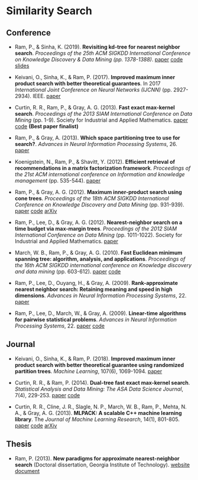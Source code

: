# Similarity Search

## Conference

- Ram, P., & Sinha, K. (2019). **Revisiting kd-tree for nearest neighbor search**. *Proceedings of the 25th ACM SIGKDD International Conference on Knowledge Discovery & Data Mining (pp. 1378-1388)*. [paper](./papers/2019/RRKDT_paper.pdf) [code](https://github.com/rithram/rrkdt) [slides](./papers/2019/RRKDT_prez.pdf)

- Keivani, O., Sinha, K., & Ram, P. (2017). **Improved maximum inner product search with better theoretical guarantees**. In 2017 *International Joint Conference on Neural Networks (IJCNN)* (pp. 2927-2934). IEEE. [paper](https://www.researchgate.net/profile/Kaushik-Sinha/publication/318329964_Improved_maximum_inner_product_search_with_better_theoretical_guarantees/links/5a3bb7c2aca272774f9fe9c7/Improved-maximum-inner-product-search-with-better-theoretical-guarantees.pdf)

- Curtin, R. R., Ram, P., & Gray, A. G. (2013). **Fast exact max-kernel search**. *Proceedings of the 2013 SIAM International Conference on Data Mining* (pp. 1-9). Society for Industrial and Applied Mathematics. [paper](https://epubs.siam.org/doi/epdf/10.1137/1.9781611972832.1) [code](https://github.com/mlpack/mlpack/blob/4.0.1/doc/tutorials/fastmks.md) **(Best paper finalist)**

- Ram, P., & Gray, A. (2013). **Which space partitioning tree to use for search?**. *Advances in Neural Information Processing Systems*, 26. [paper](https://proceedings.neurips.cc/paper/2013/hash/a01a0380ca3c61428c26a231f0e49a09-Abstract.html)

- Koenigstein, N., Ram, P., & Shavitt, Y. (2012). **Efficient retrieval of recommendations in a matrix factorization framework**. *Proceedings of the 21st ACM international conference on Information and knowledge management* (pp. 535-544). [paper](./papers/2012/KRS_CIKM12.pdf)

- Ram, P., & Gray, A. G. (2012). **Maximum inner-product search using cone trees**. *Proceedings of the 18th ACM SIGKDD International Conference on Knowledge Discovery and Data Mining* (pp. 931-939). [paper](./papers/2012/RG_KDD12.pdf) [code](https://github.com/mlpack/mlpack/blob/4.0.1/doc/tutorials/fastmks.md) [arXiv](https://arxiv.org/pdf/1202.6101.pdf)

- Ram, P., Lee, D., & Gray, A. G. (2012). **Nearest-neighbor search on a time budget via max-margin trees**. *Proceedings of the 2012 SIAM International Conference on Data Mining* (pp. 1011-1022). Society for Industrial and Applied Mathematics. [paper](https://epubs.siam.org/doi/reader/10.1137/1.9781611972825.87)

- March, W. B., Ram, P., & Gray, A. G. (2010). **Fast Euclidean minimum spanning tree: algorithm, analysis, and applications**. *Proceedings of the 16th ACM SIGKDD international conference on Knowledge discovery and data mining* (pp. 603-612). [paper](https://mlpack.org/papers/emst.pdf) [code](https://github.com/mlpack/mlpack/blob/4.0.1/doc/tutorials/emst.md)

- Ram, P., Lee, D., Ouyang, H., & Gray, A. (2009). **Rank-approximate nearest neighbor search: Retaining meaning and speed in high dimensions**. *Advances in Neural Information Processing Systems*, 22. [paper](https://proceedings.neurips.cc/paper/2009/hash/ddb30680a691d157187ee1cf9e896d03-Abstract.html)

- Ram, P., Lee, D., March, W., & Gray, A. (2009). **Linear-time algorithms for pairwise statistical problems**. *Advances in Neural Information Processing Systems*, 22. [paper](https://proceedings.neurips.cc/paper/2009/hash/2421fcb1263b9530df88f7f002e78ea5-Abstract.html) [code](https://github.com/mlpack/mlpack/blob/4.0.1/doc/tutorials/neighbor_search.md)

## Journal


- Keivani, O., Sinha, K., & Ram, P. (2018). **Improved maximum inner product search with better theoretical guarantee using randomized partition trees**. *Machine Learning*, 107(6), 1069-1094. [paper](https://link.springer.com/article/10.1007/s10994-018-5711-7)

- Curtin, R. R., & Ram, P. (2014). **Dual-tree fast exact max-kernel search**. *Statistical Analysis and Data Mining: The ASA Data Science Journal*, 7(4), 229-253. [paper](https://www.mlpack.org/papers/fmks.pdf) [code](https://github.com/mlpack/mlpack/blob/4.0.1/doc/tutorials/fastmks.md)

- Curtin, R. R., Cline, J. R., Slagle, N. P., March, W. B., Ram, P., Mehta, N. A., & Gray, A. G. (2013). **MLPACK: A scalable C++ machine learning library**. The *Journal of Machine Learning Research*, 14(1), 801-805. [paper](https://www.jmlr.org/papers/volume14/curtin13a/curtin13a.pdf) [code](https://mlpack.org) [arXiv](https://arxiv.org/pdf/1210.6293.pdf)


## Thesis

- Ram, P. (2013). **New paradigms for approximate nearest-neighbor search** (Doctoral dissertation, Georgia Institute of Technology). [website](https://smartech.gatech.edu/handle/1853/49112) [document](./papers/2013/RAM-DISSERTATION-2013.pdf)